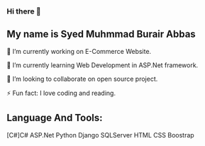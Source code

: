 ### Hi there 👋

My name is Syed Muhmmad Burair Abbas
---
🔭 I’m currently working on E-Commerce Website.

🌱 I’m currently learning Web Development in ASP.Net framework.

👯 I’m looking to collaborate on open source project.

⚡ Fun fact: I love coding and reading.

## Language And Tools:
[C#]C# ASP.Net Python Django SQLServer HTML CSS Boostrap

<!--
**BurairAbbas/BurairAbbas** is a ✨ _special_ ✨ repository because its `README.md` (this file) appears on your GitHub profile.

Here are some ideas to get you started:

- 🔭 I’m currently working on ...
- 🌱 I’m currently learning ...
- 👯 I’m looking to collaborate on ...
- 🤔 I’m looking for help with ...
- 💬 Ask me about ...
- 📫 How to reach me: ...
- 😄 Pronouns: ...
- ⚡ Fun fact: ...
-->
